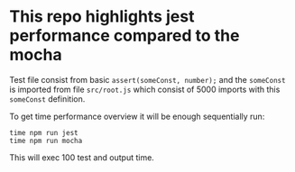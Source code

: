 # This repo highlights jest performance compared to the mocha

Test file consist from basic `assert(someConst, number);` and the `someConst` is imported from file `src/root.js` which
consist of 5000 imports with this `someConst` definition.

To get time performance overview it will be enough sequentially run:
```
time npm run jest
time npm run mocha
```
This will exec 100 test and output time.
